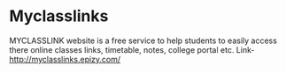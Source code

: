 # Myclasslinks
MYCLASSLINK website is a free service to help students to easily access there online classes links, timetable, notes, college portal etc.
Link-http://myclasslinks.epizy.com/
